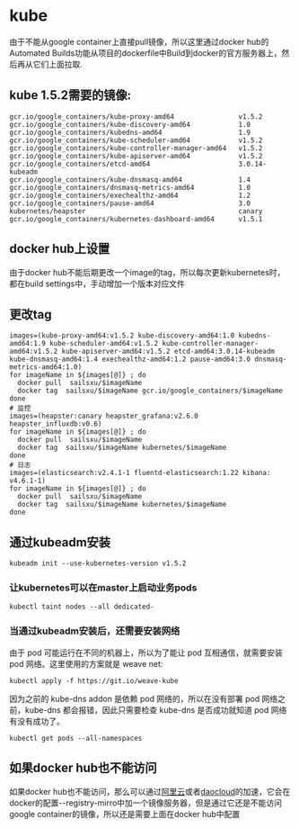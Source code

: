 # kube
由于不能从google container上直接pull镜像，所以这里通过docker hub的Automated Builds功能从项目的dockerfile中Build到docker的官方服务器上，然后再从它们上面拉取.

##	kube 1.5.2需要的镜像:
```
gcr.io/google_containers/kube-proxy-amd64                v1.5.2
gcr.io/google_containers/kube-discovery-amd64            1.0
gcr.io/google_containers/kubedns-amd64                   1.9
gcr.io/google_containers/kube-scheduler-amd64            v1.5.2
gcr.io/google_containers/kube-controller-manager-amd64   v1.5.2
gcr.io/google_containers/kube-apiserver-amd64            v1.5.2
gcr.io/google_containers/etcd-amd64                      3.0.14-kubeadm
gcr.io/google_containers/kube-dnsmasq-amd64              1.4
gcr.io/google_containers/dnsmasq-metrics-amd64           1.0
gcr.io/google_containers/exechealthz-amd64               1.2
gcr.io/google_containers/pause-amd64                     3.0
kubernetes/heapster                                      canary
gcr.io/google_containers/kubernetes-dashboard-amd64      v1.5.1
```

## docker hub上设置
由于docker hub不能后期更改一个image的tag，所以每次更新kubernetes时，都在build settings中，手动增加一个版本对应文件

## 更改tag
```
images=(kube-proxy-amd64:v1.5.2 kube-discovery-amd64:1.0 kubedns-amd64:1.9 kube-scheduler-amd64:v1.5.2 kube-controller-manager-amd64:v1.5.2 kube-apiserver-amd64:v1.5.2 etcd-amd64:3.0.14-kubeadm kube-dnsmasq-amd64:1.4 exechealthz-amd64:1.2 pause-amd64:3.0 dnsmasq-metrics-amd64:1.0)
for imageName in ${images[@]} ; do
  docker pull  sailsxu/$imageName
  docker tag  sailsxu/$imageName gcr.io/google_containers/$imageName
done
# 监控
images=(heapster:canary heapster_grafana:v2.6.0 heapster_influxdb:v0.6)
for imageName in ${images[@]} ; do
  docker pull  sailsxu/$imageName
  docker tag  sailsxu/$imageName kubernetes/$imageName
done
# 日志
images=(elasticsearch:v2.4.1-1 fluentd-elasticsearch:1.22 kibana: v4.6.1-1)
for imageName in ${images[@]} ; do
  docker pull  sailsxu/$imageName
  docker tag  sailsxu/$imageName kubernetes/$imageName
done
```


## 通过kubeadm安装
```
kubeadm init --use-kubernetes-version v1.5.2
```

### 让kubernetes可以在master上启动业务pods
```
kubectl taint nodes --all dedicated-
```
### 当通过kubeadm安装后，还需要安装网络
由于 pod 可能运行在不同的机器上，所以为了能让 pod 互相通信，就需要安装 pod 网络。这里使用的方案就是 weave net:
```
kubectl apply -f https://git.io/weave-kube
```
因为之前的 kube-dns addon 是依赖 pod 网络的，所以在没有部署 pod 网络之前，kube-dns 都会报错，因此只需要检查 kube-dns 是否成功就知道 pod 网络有没有成功了。
```
kubectl get pods --all-namespaces
```

## 如果docker hub也不能访问
如果docker hub也不能访问，那么可以通过[阿里云](https://cr.console.aliyun.com/#/accelerator)或者[daocloud](https://www.daocloud.io/mirror#accelerator-doc)的加速，它会在docker的配置--registry-mirro中加一个镜像服务器，但是通过它还是不能访问google container的镜像，所以还是需要上面在docker hub中配置
